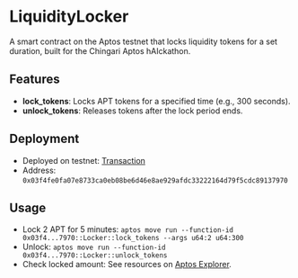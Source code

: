 # LiquidityLocker

A smart contract on the Aptos testnet that locks liquidity tokens for a set duration, built for the Chingari Aptos hAIckathon.

## Features
- **lock_tokens**: Locks APT tokens for a specified time (e.g., 300 seconds).
- **unlock_tokens**: Releases tokens after the lock period ends.

## Deployment
- Deployed on testnet: [Transaction](https://explorer.aptoslabs.com/txn/0x663f720419be891a17649f654528ce39a0c44f2d4fee6e7b03bb0508b2a82647?network=testnet)
- Address: `0x03f4fe0fa07e8733ca0eb08be6d46e8ae929afdc33222164d79f5cdc89137970`

## Usage
- Lock 2 APT for 5 minutes: `aptos move run --function-id 0x03f4...7970::Locker::lock_tokens --args u64:2 u64:300`
- Unlock: `aptos move run --function-id 0x03f4...7970::Locker::unlock_tokens`
- Check locked amount: See resources on [Aptos Explorer](https://explorer.aptoslabs.com/account/0x03f4fe0fa07e8733ca0eb08be6d46e8ae929afdc33222164d79f5cdc89137970?network=testnet).
